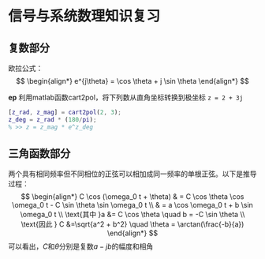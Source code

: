 # 信号与系统数理知识复习

## 复数部分
欧拉公式：
$$ \begin{align*}
    e^{j\theta} = \cos \theta + j \sin \theta
\end{align*} $$

**ep** 利用matlab函数cart2pol，将下列数从直角坐标转换到极坐标
`z = 2 + 3j`
```matlab
[z_rad, z_mag] = cart2pol(2, 3);
z_deg = z_rad * (180/pi);
% >> z = z_mag * e^z_deg
```


## 三角函数部分

两个具有相同频率但不同相位的正弦可以相加成同一频率的单根正弦。以下是推导过程：
$$ \begin{align*}
     C \cos (\omega_0 t + \theta) & = C \cos \theta \cos \omega_0 t - C \sin \theta \sin \omega_0 t \\
    & = a \cos \omega_0 t + b \sin \omega_0 t \\
    \text{其中 }a &= C \cos \theta \quad b = -C \sin \theta \\
    \text{因此 } C &=\sqrt{a^2 + b^2} \quad \theta = \arctan(\frac{-b}{a})
\end{align*} $$
可以看出，$C$和$\theta$分别是复数$a- jb$的幅度和相角